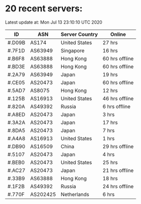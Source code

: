 # 20 recent servers:

Latest update at: Mon Jul 13 23:10:10 UTC 2020

| ID | ASN | Server Country | Online |
| -- | --- | -------------- | ------ |
| #.D09B | AS174 | United States | 27 hrs |
| #.7F1D | AS63949 | Singapore | 16 hrs |
| #.B6F8 | AS63888 | Hong Kong | 60 hrs offline |
| #.BD3E | AS63888 | Hong Kong | 60 hrs offline |
| #.2A79 | AS63949 | Japan | 19 hrs |
| #.CE05 | AS20473 | Japan | 60 hrs offline |
| #.5AD7 | AS8075 | Hong Kong | 12 hrs |
| #.125B | AS16913 | United States | 46 hrs offline |
| #.820A | AS49392 | Russia | 6 hrs offline |
| #.A8ED | AS20473 | Japan | 3 hrs |
| #.3A2A | AS20473 | Japan | 17 hrs |
| #.8DA5 | AS20473 | Japan | 7 hrs |
| #.A4A8 | AS16913 | United States | 1 hrs |
| #.DB90 | AS16509 | China | 29 hrs offline |
| #.5107 | AS20473 | Japan | 4 hrs |
| #.BEB0 | AS20473 | United States | 25 hrs |
| #.AC27 | AS20473 | Japan | 21 hrs offline |
| #.33B9 | AS63888 | Hong Kong | 18 hrs |
| #.1F2B | AS49392 | Russia | 24 hrs offline |
| #.770F | AS202425 | Netherlands | 6 hrs |

